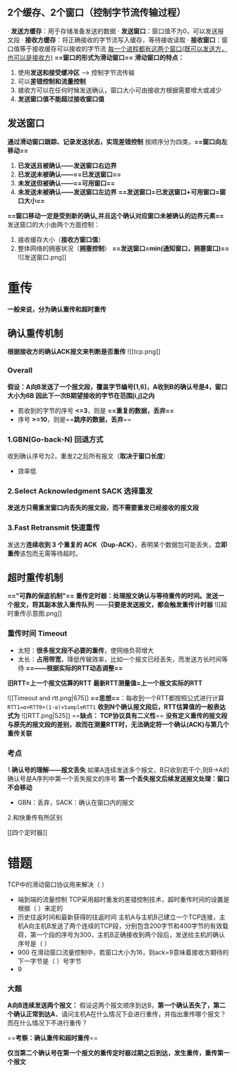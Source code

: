 ## 2个缓存、2个窗口（控制字节流传输过程）
 · **发送方缓存**：用于存储准备发送的数据
 · **发送窗口**：窗口值不为0，可以发送报文段
 · **接收方缓存**：将正确接收的字节流写入缓存，等待接收读取
 · **接收窗口**：窗口值等于接收缓存可以接收的字节流
<u>每一个进程都有这两个窗口(既可以发送方，也可以是接收方)<u></u></u>
**==窗口的形式为滑动窗口==**
**滑动窗口的特点：**
1. 使用**发送和接受缓冲区** --> 控制字节流传输
2. 可以**差错控制和流量控制**
3. 接收方可以在任何时候发送确认，窗口大小可由接收方根据需要增大或减少
4. **发送窗口值不能超过接收窗口值**
## 发送窗口
**通过滑动窗口跟踪、记录发送状态，实现差错控制**
按顺序分为四类，**==窗口向左移动==**
1. **已发送且被确认——发送窗口右边界**
2. **已发送未被确认——==已发送窗口==**
3. **未发送但被确认——==可用窗口==**
4. **未发送未被确认——发送窗口左边界**
**==发送窗口=已发送窗口+可用窗口=窗口大小==**

**==窗口移动一定是受到新的确认,并且这个确认对应窗口未被确认的边界元素==**
发送窗口的大小由两个方面控制： 
1. 接收缓存大小（**接收方窗口值**）
2. 整体网络的拥塞状况（**拥塞控制**）
**==发送窗口=min(通知窗口，拥塞窗口)==**
![[发送窗口.png]]
# 重传
**一般来说，分为确认重传和超时重传**
## 确认重传机制
**根据接收方的确认ACK报文来判断是否重传**
![[tcp.png]]

### **Overall**
**假设：A向B发送了一个报文段，覆盖字节编号[1,6]，A收到B的确认号是4，窗口大小为6B
因此下一次B期望接收的字节在范围[i,j]之内**
- 若收到的字节的序号 **<=3**，则是 **==重复的数据，丢弃==**
- 序号 **>=10**，则是==**跳序的数据，丢弃**==

### **1.GBN(Go-back-N) 回退方式**
收到确认序号为2，重发2之后所有报文（**取决于窗口长度**）
- 效率低
### **2.Select Acknowledgment SACK 选择重发**
**发送方只需重发窗口内丢失的报文段，而不需要重发已经接收的报文段**
### **3.Fast Retransmit 快速重传**
发送方**连续收到 ​3 个重复的 ACK​（Dup-ACK）**，表明某个数据包可能丢失，**立即重传**该包而无需等待超时。
## 超时重传机制
**=="可靠的保底机制"==**
**重传定时器：处理报文确认与等待重传的时间。发送一个报文，将其副本放入重传队列**
——**只要是发送报文，都会触发重传计时器**
![[超时重传示意图.png]]
### **重传时间 Timeout**
- 太短：**很多报文段不必要的重传**，使网络负荷增大
- 太长：**占用带宽**，降低传输效率，比如一个报文已经丢失，而发送方长时间等待
**==——根据实际的RTT动态调整==**

**旧RTT=上一个报文估算的RTT**
**最新RTT测量值=上一个报文实际的RTT**

![[Timeout and rtt.png|675]]
**==思想==**：每收到一个RTT都按照公式进行计算 `RTT1=α×RTT0+(1-α)×SampleRTT1`
**收到N个确认报文段后，RTT估算值的一般表达式为**
![[RTT.png|525]]
==**缺点： TCP协议具有二义性**==
	**没有定义重传的报文段与原先的报文段的差别，故而在测量RTT时，无法确定将一个确认(ACK)与第几个重传关联**
### **考点**
1.**确认号的理解——报文丢失**
如果A连续发送多个报文，B只收到若干个,则B->A的确认号是A序列中第一个丢失报文的序号
**第一个丢失报文后续发送报文处理：窗口不会移动**
- GBN：丢弃，SACK：确认在窗口内的报文

2.和快重传有所区别

[[四个定时器]]
# 错题

TCP中的滑动窗口协议用来解决（ ）
- 端到端的流量控制
TCP采用超时重发的差错控制技术，超时重传时间的设置是根据（ ）来定的
- 历史往返时间和最新获得的往返时间
主机A与主机B己建立一个TCP连接，主机A向主机B发送了两个连续的TCP段，分别包含200字节和400字节的有效载荷，第一个段的序号为300，主机B正确接收到两个段后，发送给主机的确认序号是（ ）
- 900
在滑动窗口流量控制中，若窗口大小为16，则ack=9意味着接收方期待的下一字节是（  ）号字节
- 9
### **大题**
**A向B连续发送两个报文：**
假设这两个报文顺序到达B，**第一个确认丢失了，第二个确认正常到达A**，请问主机A在什么情况下会进行重传，并指出重传哪个报文？而在什么情况下不进行重传？

==**考察：确认重传和超时重传**==

**仅当第二个确认号在第一个报文的重传定时器过期之后到达，发生重传，重传第一个报文**